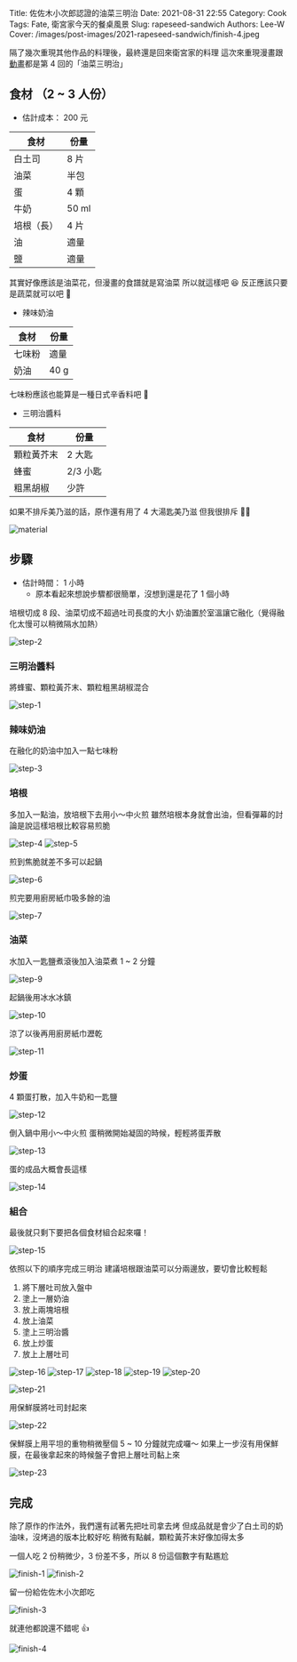 Title: 佐佐木小次郎認證的油菜三明治
Date: 2021-08-31 22:55
Category: Cook
Tags: Fate, 衛宮家今天的餐桌風景
Slug: rapeseed-sandwich
Authors: Lee-W
Cover: /images/post-images/2021-rapeseed-sandwich/finish-4.jpeg

隔了幾次重現其他作品的料理後，最終還是回來衛宮家的料理
這次來重現漫畫跟[動畫](https://ani.gamer.com.tw/animeVideo.php?sn=16730)都是第 4 回的「油菜三明治」

<!--more-->

## 食材 （2 ~ 3 人份）
* 估計成本： 200 元

| 食材 | 份量 |
|---|---|
| 白土司 | 8 片 |
| 油菜 | 半包 |
| 蛋 | 4 顆 |
| 牛奶 | 50 ml |
| 培根（長） | 4 片 |
| 油 | 適量 |
| 鹽 | 適量 |

其實好像應該是油菜花，但漫畫的食譜就是寫油菜
所以就這樣吧 😆
反正應該只要是蔬菜就可以吧 🤔

* 辣味奶油

| 食材 | 份量 |
|---|---|
| 七味粉 | 適量 |
| 奶油 | 40 g |

七味粉應該也能算是一種日式辛香料吧 🤔

* 三明治醬料

| 食材 | 份量 |
| --- | --- |
| 顆粒黃芥末 | 2 大匙 |
| 蜂蜜 | 2/3 小匙 |
| 粗黑胡椒 | 少許 |

如果不排斥美乃滋的話，原作還有用了 4 大湯匙美乃滋
但我很排斥 🙅‍♂️

![material](/images/post-images/2021-rapeseed-sandwich/material.jpeg)


## 步驟
* 估計時間： 1 小時
    * 原本看起來想說步驟都很簡單，沒想到還是花了 1 個小時

培根切成 8 段、油菜切成不超過吐司長度的大小
奶油置於室溫讓它融化（覺得融化太慢可以稍微隔水加熱）

![step-2](/images/post-images/2021-rapeseed-sandwich/step-2.jpeg)

### 三明治醬料

將蜂蜜、顆粒黃芥末、顆粒粗黑胡椒混合

![step-1](/images/post-images/2021-rapeseed-sandwich/step-1.jpeg)

### 辣味奶油

在融化的奶油中加入一點七味粉

![step-3](/images/post-images/2021-rapeseed-sandwich/step-3.jpeg)

### 培根
多加入一點油，放培根下去用小～中火煎
雖然培根本身就會出油，但看彈幕的討論是說這樣培根比較容易煎脆

![step-4](/images/post-images/2021-rapeseed-sandwich/step-4.jpeg)
![step-5](/images/post-images/2021-rapeseed-sandwich/step-5.jpeg)

煎到焦脆就差不多可以起鍋

![step-6](/images/post-images/2021-rapeseed-sandwich/step-6.jpeg)

煎完要用廚房紙巾吸多餘的油

![step-7](/images/post-images/2021-rapeseed-sandwich/step-7.jpeg)

### 油菜
水加入一匙鹽煮滾後加入油菜煮 1 ~ 2 分鐘

![step-9](/images/post-images/2021-rapeseed-sandwich/step-9.jpeg)

起鍋後用冰水冰鎮

![step-10](/images/post-images/2021-rapeseed-sandwich/step-10.jpeg)

涼了以後再用廚房紙巾瀝乾

![step-11](/images/post-images/2021-rapeseed-sandwich/step-11.jpeg)

### 炒蛋

4 顆蛋打散，加入牛奶和一匙鹽

![step-12](/images/post-images/2021-rapeseed-sandwich/step-12.jpeg)

倒入鍋中用小～中火煎
蛋稍微開始凝固的時候，輕輕將蛋弄散

![step-13](/images/post-images/2021-rapeseed-sandwich/step-13.jpeg)

蛋的成品大概會長這樣

![step-14](/images/post-images/2021-rapeseed-sandwich/step-14.jpeg)

### 組合
最後就只剩下要把各個食材組合起來囉！

![step-15](/images/post-images/2021-rapeseed-sandwich/step-15.jpeg)

依照以下的順序完成三明治
建議培根跟油菜可以分兩邊放，要切會比較輕鬆

1. 將下層吐司放入盤中
2. 塗上一層奶油
3. 放上兩塊培根
4. 放上油菜
5. 塗上三明治醬
6. 放上炒蛋
7. 放上上層吐司

![step-16](/images/post-images/2021-rapeseed-sandwich/step-16.jpeg)
![step-17](/images/post-images/2021-rapeseed-sandwich/step-17.jpeg)
![step-18](/images/post-images/2021-rapeseed-sandwich/step-18.jpeg)
![step-19](/images/post-images/2021-rapeseed-sandwich/step-19.jpeg)
![step-20](/images/post-images/2021-rapeseed-sandwich/step-20.jpeg)

![step-21](/images/post-images/2021-rapeseed-sandwich/step-21.jpeg)

用保鮮膜將吐司封起來

![step-22](/images/post-images/2021-rapeseed-sandwich/step-22.jpeg)

保鮮膜上用平坦的重物稍微壓個 5 ~ 10 分鐘就完成囉～
如果上一步沒有用保鮮膜，在最後拿起來的時候盤子會把上層吐司黏上來

![step-23](/images/post-images/2021-rapeseed-sandwich/step-23.jpeg)

## 完成
除了原作的作法外，我們還有試著先把吐司拿去烤
但成品就是會少了白土司的奶油味，沒烤過的版本比較好吃
稍微有點鹹，顆粒黃芥末好像加得太多

一個人吃 2 份稍微少，3 份差不多，所以 8 份這個數字有點尷尬

![finish-1](/images/post-images/2021-rapeseed-sandwich/finish-1.jpeg)
![finish-2](/images/post-images/2021-rapeseed-sandwich/finish-2.jpeg)

留一份給佐佐木小次郎吃

![finish-3](/images/post-images/2021-rapeseed-sandwich/finish-3.jpeg)

就連他都說還不錯呢 👍

![finish-4](/images/post-images/2021-rapeseed-sandwich/finish-4.jpeg)

